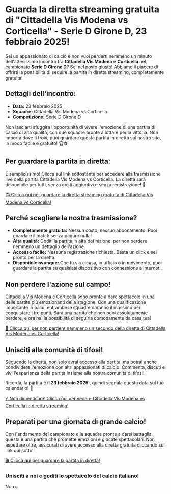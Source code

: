 # Guarda la diretta streaming gratuita di "Cittadella Vis Modena vs Corticella" - Serie D Girone D, 23 febbraio 2025!

Sei un appassionato di calcio e non vuoi perderti nemmeno un minuto dell'attesissimo incontro tra **Cittadella Vis Modena** e **Corticella** nel campionato **Serie D Girone D**? Sei nel posto giusto! Abbiamo il piacere di offrirti la possibilità di seguire la partita in diretta streaming, completamente gratuita!

## Dettagli dell'incontro:

- **Data:** 23 febbraio 2025
- **Squadre:** Cittadella Vis Modena vs Corticella
- **Competizione:** Serie D Girone D

Non lasciarti sfuggire l'opportunità di vivere l'emozione di una partita di calcio di alta qualità, con due squadre pronte a lottare per la vittoria. Non importa dove ti trovi, puoi guardare questa partita in diretta sul nostro sito, in modo facile e gratuito! 🏆⚽

## Per guardare la partita in diretta:

È semplicissimo! Clicca sul link sottostante per accedere alla trasmissione live della partita Cittadella Vis Modena vs Corticella. La diretta sarà disponibile per tutti, senza costi aggiuntivi e senza registrazione! 🎥

[📺 Clicca qui per guardare la diretta streaming gratuita di Cittadella Vis Modena vs Corticella!](https://tinyurl.com/livestreamfreeo?st=Cittadella+Vis+Modena+vs+Corticella&si=gh)

## Perché scegliere la nostra trasmissione?

- **Completamente gratuita:** Nessun costo, nessun abbonamento. Puoi guardare il match senza pagare nulla!
- **Alta qualità:** Goditi la partita in alta definizione, per non perdere nemmeno un dettaglio dell'azione.
- **Accesso facile:** Nessuna registrazione richiesta. Basta un click e sei pronto per la diretta.
- **Disponibile ovunque:** Che tu sia a casa, in ufficio o in movimento, puoi guardare la partita su qualsiasi dispositivo con connessione a Internet.

## Non perdere l'azione sul campo!

Cittadella Vis Modena e Corticella sono pronte a dare spettacolo in una delle partite più emozionanti della stagione. Con una qualificazione importante in palio, entrambe le squadre daranno il massimo per conquistare i tre punti. Sarà una partita che non puoi assolutamente perdere, e ora hai la possibilità di seguirla comodamente da casa tua!

[🚀 Clicca qui per non perdere nemmeno un secondo della diretta di Cittadella Vis Modena vs Corticella!](https://tinyurl.com/livestreamfreeo?st=Cittadella+Vis+Modena+vs+Corticella&si=gh)

## Unisciti alla comunità di tifosi!

Seguendo la diretta, non solo avrai accesso alla partita, ma potrai anche condividere l'emozione con altri appassionati di calcio. Commenta, discuti e vivi l'esperienza della partita insieme alla nostra comunità di tifosi!

Ricorda, la partita è **il 23 febbraio 2025** , quindi segnala questa data sul tuo calendario! 📅

[⚡ Non dimenticare! Clicca qui per vedere Cittadella Vis Modena vs Corticella in diretta streaming!](https://tinyurl.com/livestreamfreeo?st=Cittadella+Vis+Modena+vs+Corticella&si=gh)

## Preparati per una giornata di grande calcio!

Con l'andamento del campionato e le squadre pronte a darsi battaglia, questa è una partita che promette emozioni e giocate spettacolari. Non aspettare oltre, assicurati di avere accesso alla diretta gratuita cliccando sul link qui sotto!

[🎬 Clicca qui per guardare la partita in diretta!](https://tinyurl.com/livestreamfreeo?st=Cittadella+Vis+Modena+vs+Corticella&si=gh)

### Unisciti a noi e goditi lo spettacolo del calcio italiano!

Non c
